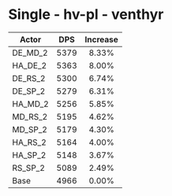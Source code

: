 # Single - hv-pl - venthyr
| Actor | DPS | Increase |
|---|:---:|:---:|
|DE_MD_2|5379|8.33%|
|HA_DE_2|5363|8.00%|
|DE_RS_2|5300|6.74%|
|DE_SP_2|5279|6.31%|
|HA_MD_2|5256|5.85%|
|MD_RS_2|5195|4.62%|
|MD_SP_2|5179|4.30%|
|HA_RS_2|5164|4.00%|
|HA_SP_2|5148|3.67%|
|RS_SP_2|5089|2.49%|
|Base|4966|0.00%|
